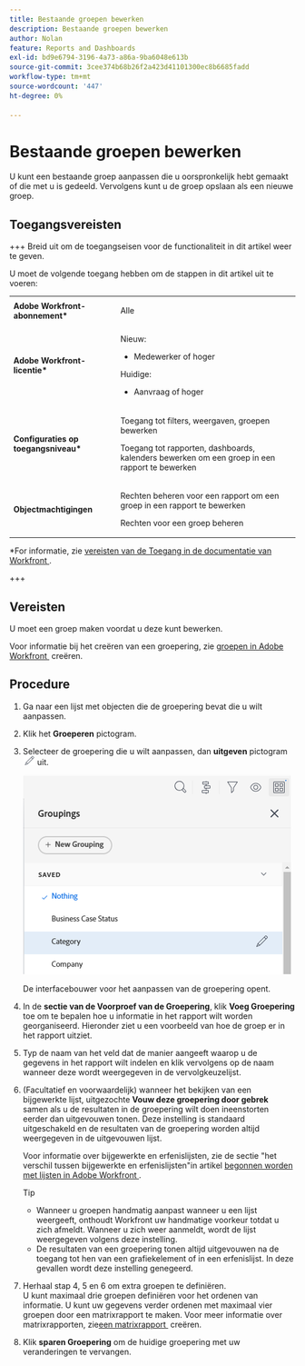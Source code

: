 ```yaml
---
title: Bestaande groepen bewerken
description: Bestaande groepen bewerken
author: Nolan
feature: Reports and Dashboards
exl-id: bd9e6794-3196-4a73-a86a-9ba6048e613b
source-git-commit: 3cee374b68b26f2a423d41101300ec8b6685fadd
workflow-type: tm+mt
source-wordcount: '447'
ht-degree: 0%

---
```


# Bestaande groepen bewerken

<!-- Audited: 11/2024 -->

<!--NOTE: This is the third part of a former article split in 3: two how-tos and one reference article about creating and customizing groupings)-->

U kunt een bestaande groep aanpassen die u oorspronkelijk hebt gemaakt of die met u is gedeeld. Vervolgens kunt u de groep opslaan als een nieuwe groep.

## Toegangsvereisten

+++ Breid uit om de toegangseisen voor de functionaliteit in dit artikel weer te geven.

U moet de volgende toegang hebben om de stappen in dit artikel uit te voeren:

<table style="table-layout:auto"> 
 <col> 
 <col> 
 <tbody> 
  <tr> 
   <td role="rowheader"><strong>Adobe Workfront-abonnement*</strong></td> 
   <td> <p>Alle</p> </td> 
  </tr> 
  <tr> 
   <td role="rowheader"><strong>Adobe Workfront-licentie*</strong></td> 
   <td> 
      <p>Nieuw:</p>
         <ul>
         <li><p>Medewerker of hoger</p></li>
         </ul>
      <p>Huidige:</p>
         <ul>
         <li><p>Aanvraag of hoger</p></li>
         </ul>
   </td>
  </tr> 
  <tr> 
   <td role="rowheader"><strong>Configuraties op toegangsniveau*</strong></td> 
   <td> <p>Toegang tot filters, weergaven, groepen bewerken</p> <p>Toegang tot rapporten, dashboards, kalenders bewerken om een groep in een rapport te bewerken</p></td> 
  </tr> 
  <tr> 
   <td role="rowheader"><strong>Objectmachtigingen</strong></td> 
   <td> <p>Rechten beheren voor een rapport om een groep in een rapport te bewerken</p> <p>Rechten voor een groep beheren</p></td> 
  </tr> 
 </tbody> 
</table>

*For informatie, zie [&#x200B; vereisten van de Toegang in de documentatie van Workfront &#x200B;](/help/quicksilver/administration-and-setup/add-users/access-levels-and-object-permissions/access-level-requirements-in-documentation.md).

+++

## Vereisten

U moet een groep maken voordat u deze kunt bewerken.

Voor informatie bij het creëren van een groepering, zie [&#x200B; groepen in Adobe Workfront &#x200B;](../../../reports-and-dashboards/reports/reporting-elements/create-groupings.md) creëren.

## Procedure

1. Ga naar een lijst met objecten die de groepering bevat die u wilt aanpassen.
1. Klik het **Groeperen** pictogram.
1. Selecteer de groepering die u wilt aanpassen, dan **uitgeven** pictogram ![&#x200B; geeft pictogram &#x200B;](assets/edit-icon.png) uit.

   ![&#x200B; selecteer uitgeven pictogram.](assets/customizegrouping-nwe-standard-350x291.png)

   De interfacebouwer voor het aanpassen van de groepering opent.

1. In de **sectie van de Voorproef van de Groepering**, klik **Voeg Groepering** toe om te bepalen hoe u informatie in het rapport wilt worden georganiseerd. Hieronder ziet u een voorbeeld van hoe de groep er in het rapport uitziet.

1. Typ de naam van het veld dat de manier aangeeft waarop u de gegevens in het rapport wilt indelen en klik vervolgens op de naam wanneer deze wordt weergegeven in de vervolgkeuzelijst.
1. (Facultatief en voorwaardelijk) wanneer het bekijken van een bijgewerkte lijst, uitgezochte **Vouw deze groepering door gebrek** samen als u de resultaten in de groepering wilt doen ineenstorten eerder dan uitgevouwen tonen. Deze instelling is standaard uitgeschakeld en de resultaten van de groepering worden altijd weergegeven in de uitgevouwen lijst.

   Voor informatie over bijgewerkte en erfenislijsten, zie de sectie &quot;het verschil tussen bijgewerkte en erfenislijsten&quot;in artikel [&#x200B; begonnen worden met lijsten in Adobe Workfront &#x200B;](../../../workfront-basics/navigate-workfront/use-lists/view-items-in-a-list.md).

   <!--
   <p data-mc-conditions="QuicksilverOrClassic.Quicksilver,QuicksilverOrClassic.Draft mode">(NOTE: the tips repeat in the Create grouping article and Common uses of text mode)</p>
   -->

   >[!TIP]
   >
   >* Wanneer u groepen handmatig aanpast wanneer u een lijst weergeeft, onthoudt Workfront uw handmatige voorkeur totdat u zich afmeldt. Wanneer u zich weer aanmeldt, wordt de lijst weergegeven volgens deze instelling.
   >* De resultaten van een groepering tonen altijd uitgevouwen na de toegang tot hen van een grafiekelement of in een erfenislijst. In deze gevallen wordt deze instelling genegeerd.

1. Herhaal stap 4, 5 en 6 om extra groepen te definiëren.\
   U kunt maximaal drie groepen definiëren voor het ordenen van informatie. U kunt uw gegevens verder ordenen met maximaal vier groepen door een matrixrapport te maken. Voor meer informatie over matrixrapporten, zie [&#x200B; een matrixrapport &#x200B;](../../../reports-and-dashboards/reports/creating-and-managing-reports/create-matrix-report.md) creëren.

1. Klik **sparen Groepering** om de huidige groepering met uw veranderingen te vervangen.
